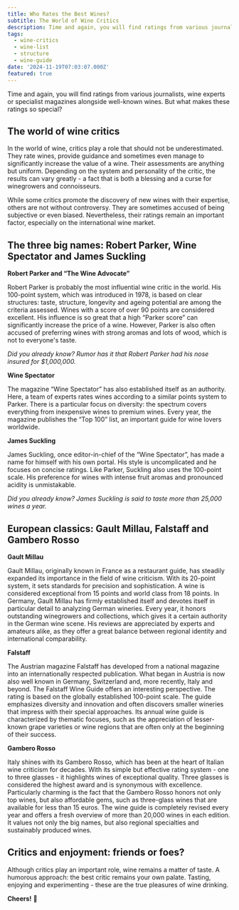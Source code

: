 ```yaml
---
title: Who Rates the Best Wines?
subtitle: The World of Wine Critics
description: Time and again, you will find ratings from various journalists, wine experts or specialist magazines alongside well-known wines. But what makes these ratings so special?
tags:
  - wine-critics
  - wine-list
  - structure
  - wine-guide
date: '2024-11-19T07:03:07.000Z'
featured: true
---
```


Time and again, you will find ratings from various journalists, wine experts or specialist magazines alongside well-known wines. But what makes these ratings so special?

## The world of wine critics

In the world of wine, critics play a role that should not be underestimated. They rate wines, provide guidance and sometimes even manage to significantly increase the value of a wine. Their assessments are anything but uniform. Depending on the system and personality of the critic, the results can vary greatly - a fact that is both a blessing and a curse for winegrowers and connoisseurs.

While some critics promote the discovery of new wines with their expertise, others are not without controversy. They are sometimes accused of being subjective or even biased. Nevertheless, their ratings remain an important factor, especially on the international wine market.

## The three big names: Robert Parker, Wine Spectator and James Suckling

**Robert Parker and “The Wine Advocate”**

Robert Parker is probably the most influential wine critic in the world. His 100-point system, which was introduced in 1978, is based on clear structures: taste, structure, longevity and ageing potential are among the criteria assessed. Wines with a score of over 90 points are considered excellent. His influence is so great that a high “Parker score” can significantly increase the price of a wine. However, Parker is also often accused of preferring wines with strong aromas and lots of wood, which is not to everyone's taste.

_Did you already know?_ _Rumor has it that Robert Parker had his nose insured for $1,000,000._

**Wine Spectator**

The magazine “Wine Spectator” has also established itself as an authority. Here, a team of experts rates wines according to a similar points system to Parker. There is a particular focus on diversity: the spectrum covers everything from inexpensive wines to premium wines. Every year, the magazine publishes the “Top 100” list, an important guide for wine lovers worldwide.

**James Suckling**

James Suckling, once editor-in-chief of the “Wine Spectator”, has made a name for himself with his own portal. His style is uncomplicated and he focuses on concise ratings. Like Parker, Suckling also uses the 100-point scale. His preference for wines with intense fruit aromas and pronounced acidity is unmistakable.

_Did you already know?_ _James Suckling is said to taste more than 25,000 wines a year._

## European classics: Gault Millau, Falstaff and Gambero Rosso

**Gault Millau**

Gault Millau, originally known in France as a restaurant guide, has steadily expanded its importance in the field of wine criticism. With its 20-point system, it sets standards for precision and sophistication. A wine is considered exceptional from 15 points and world class from 18 points. In Germany, Gault Millau has firmly established itself and devotes itself in particular detail to analyzing German wineries. Every year, it honors outstanding winegrowers and collections, which gives it a certain authority in the German wine scene. His reviews are appreciated by experts and amateurs alike, as they offer a great balance between regional identity and international comparability.

**Falstaff**

The Austrian magazine Falstaff has developed from a national magazine into an internationally respected publication. What began in Austria is now also well known in Germany, Switzerland and, more recently, Italy and beyond. The Falstaff Wine Guide offers an interesting perspective. The rating is based on the globally established 100-point scale. The guide emphasizes diversity and innovation and often discovers smaller wineries that impress with their special approaches. Its annual wine guide is characterized by thematic focuses, such as the appreciation of lesser-known grape varieties or wine regions that are often only at the beginning of their success.

**Gambero Rosso**

Italy shines with its Gambero Rosso, which has been at the heart of Italian wine criticism for decades. With its simple but effective rating system - one to three glasses - it highlights wines of exceptional quality. Three glasses is considered the highest award and is synonymous with excellence. Particularly charming is the fact that the Gambero Rosso honors not only top wines, but also affordable gems, such as three-glass wines that are available for less than 15 euros. The wine guide is completely revised every year and offers a fresh overview of more than 20,000 wines in each edition. It values not only the big names, but also regional specialties and sustainably produced wines.

## Critics and enjoyment: friends or foes?

Although critics play an important role, wine remains a matter of taste. A humorous approach: the best critic remains your own palate. Tasting, enjoying and experimenting - these are the true pleasures of wine drinking.

**Cheers!** 🍷
